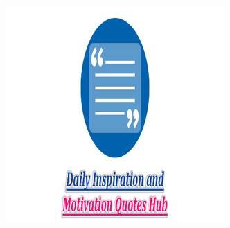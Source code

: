 <p align="center"> 
	<img src="https://github.com/Careerdost/DailyInspirationalQuotes/blob/master/android/images/inspiration-quotes-logo.png" width=1024 height=500>
</p>
